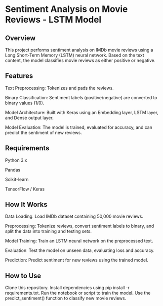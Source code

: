 # Sentiment Analysis on Movie Reviews - LSTM Model
## Overview
This project performs sentiment analysis on IMDb movie reviews using a Long Short-Term Memory (LSTM) neural network. Based on the text content, the model classifies movie reviews as either positive or negative.

## Features
Text Preprocessing: Tokenizes and pads the reviews.

Binary Classification: Sentiment labels (positive/negative) are converted to binary values (1/0).

Model Architecture: Built with Keras using an Embedding layer, LSTM layer, and Dense output layer.

Model Evaluation: The model is trained, evaluated for accuracy, and can predict the sentiment of new reviews.

## Requirements
Python 3.x

Pandas

Scikit-learn

TensorFlow / Keras

## How It Works
Data Loading: Load IMDb dataset containing 50,000 movie reviews.

Preprocessing: Tokenize reviews, convert sentiment labels to binary, and split the data into training and testing sets.

Model Training: Train an LSTM neural network on the preprocessed text.

Evaluation: Test the model on unseen data, evaluating loss and accuracy.

Prediction: Predict sentiment for new reviews using the trained model.

## How to Use
Clone this repository.
Install dependencies using pip install -r requirements.txt.
Run the notebook or script to train the model.
Use the predict_sentiment() function to classify new movie reviews.
